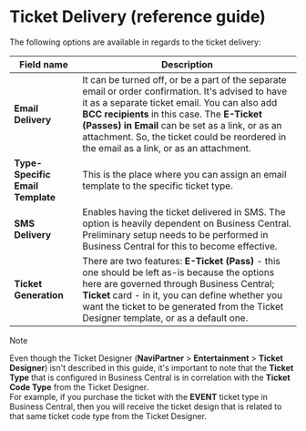 # Ticket Delivery (reference guide)

The following options are available in regards to the ticket delivery:

| Field name      | Description |
| ----------- | ----------- |
| **Email Delivery** | It can be turned off, or be a part of the separate email or order confirmation. It's advised to have it as a separate ticket email. You can also add **BCC recipients** in this case. The **E-Ticket (Passes) in Email** can be set as a link, or as an attachment. So, the ticket could be reordered in the email as a link, or as an attachment. |
| **Type-Specific Email Template** | This is the place where you can assign an email template to the specific ticket type. |
| **SMS Delivery** | Enables having the ticket delivered in SMS. The option is heavily dependent on Business Central. Preliminary setup needs to be performed in Business Central for this to become effective. |
| **Ticket Generation** | There are two features: **E-Ticket (Pass)** - this one should be left as-is because the options here are governed through Business Central; **Ticket** card - in it, you can define whether you want the ticket to be generated from the Ticket Designer template, or as a default one. |

> [!Note]
> Even though the Ticket Designer (**NaviPartner** > **Entertainment** > **Ticket Designer**) isn't described in this guide, it's important to note that the **Ticket Type** that is configured in Business Central is in correlation with the **Ticket Code Type** from the Ticket Designer.  
For example, if you purchase the ticket with the **EVENT** ticket type in Business Central, then you will receive the ticket design that is related to that same ticket code type from the Ticket Designer. 